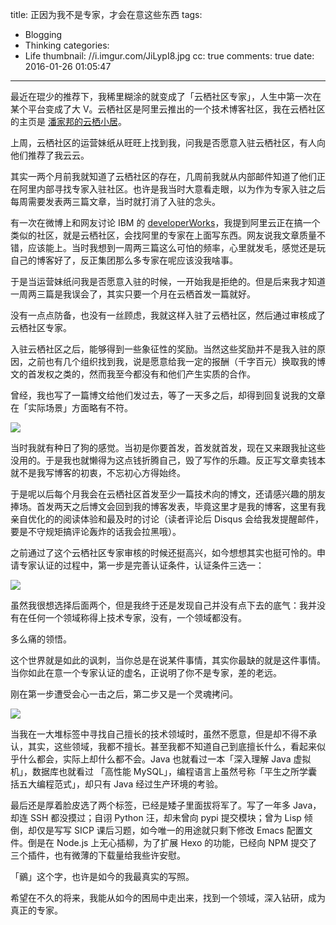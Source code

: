 title: 正因为我不是专家，才会在意这些东西
tags:
  - Blogging
  - Thinking
categories:
  - Life
thumbnail: //i.imgur.com/JiLypI8.jpg
cc: true
comments: true
date: 2016-01-26 01:05:47
---

最近在琨少的推荐下，我稀里糊涂的就变成了「云栖社区专家」，人生中第一次在某个平台变成了大 V。云栖社区是阿里云推出的一个技术博客社区，我在云栖社区的主页是 [潘家邦的云栖小居][1]。

上周，云栖社区的运营妹纸从旺旺上找到我，问我是否愿意入驻云栖社区，有人向他们推荐了我云云。

<!-- more --><!-- indicate-the-source -->

其实一两个月前我就知道了云栖社区的存在，几周前我就从内部邮件知道了他们正在阿里内部寻找专家入驻社区。也许是我当时大意看走眼，以为作为专家入驻之后每周需要发表两三篇文章，当时就打消了入驻的念头。

有一次在微博上和网友讨论 IBM 的 [developerWorks][2]，我提到阿里云正在搞一个类似的社区，就是云栖社区，会找阿里的专家在上面写东西。网友说我文章质量不错，应该能上。当时我想到一周两三篇这么可怕的频率，心里就发毛，感觉还是玩自己的博客好了，反正集团那么多专家在呢应该没我啥事。

于是当运营妹纸问我是否愿意入驻的时候，一开始我是拒绝的。但是后来我才知道一周两三篇是我误会了，其实只要一个月在云栖首发一篇就好。

没有一点点防备，也没有一丝顾虑，我就这样入驻了云栖社区，然后通过审核成了云栖社区专家。

入驻云栖社区之后，能够得到一些象征性的奖励。当然这些奖励并不是我入驻的原因，之前也有几个组织找到我，说是愿意给我一定的报酬（千字百元）换取我的博文的首发权之类的，然而我至今都没有和他们产生实质的合作。

曾经，我也写了一篇博文给他们发过去，等了一天多之后，却得到回复说我的文章在「实际场景」方面略有不符。

![](//i.imgur.com/Dlfs2Mol.png)

当时我就有种日了狗的感觉。当初是你要首发，首发就首发，现在又来跟我扯这些没用的。于是我也就懒得为这点钱折腾自己，毁了写作的乐趣。反正写文章卖钱本就不是我写博客的初衷，不忘初心方得始终。

于是呢以后每个月我会在云栖社区首发至少一篇技术向的博文，还请感兴趣的朋友捧场。首发两天之后博文会回到我的博客发表，毕竟这里才是我的博客，这里有我亲自优化的的阅读体验和最及时的讨论（读者评论后 Disqus 会给我发提醒邮件，要是不守规矩搞评论轰炸的话我会拉黑哦）。

之前通过了这个云栖社区专家审核的时候还挺高兴，如今想想其实也挺可怜的。申请专家认证的过程中，第一步是完善认证条件，认证条件三选一：

![](//i.imgur.com/qLsgRh9.png)

虽然我很想选择后面两个，但是我终于还是发现自己并没有点下去的底气：我并没有在任何一个领域称得上技术专家，没有，一个领域都没有。

多么痛的领悟。

这个世界就是如此的讽刺，当你总是在说某件事情，其实你最缺的就是这件事情。当你如此在意一个专家认证的虚名，正说明了你不是专家，差的老远。

刚在第一步遭受会心一击之后，第二步又是一个灵魂拷问。

![](//i.imgur.com/mQZbpsf.png)

当我在一大堆标签中寻找自己擅长的技术领域时，虽然不愿意，但是却不得不承认，其实，这些领域，我都不擅长。甚至我都不知道自己到底擅长什么，看起来似乎什么都会，实际上却什么都不会。Java 也就看过一本「深入理解 Java 虚拟机」，数据库也就看过 「高性能 MySQL」，编程语言上虽然号称「平生之所学囊括五大编程范式」，却只有 Java 经过生产环境的考验。

最后还是厚着脸皮选了两个标签，已经是矮子里面拔将军了。写了一年多 Java，却连 SSH 都没摸过；自诩 Python 汪，却未曾向 pypi 提交模块；曾为 Lisp 倾倒，却仅是写写 SICP 课后习题，如今唯一的用途就只剩下修改 Emacs 配置文件。倒是在 Node.js 上无心插柳，为了扩展 Hexo 的功能，已经向 NPM 提交了三个插件，也有微薄的下载量给我些许安慰。

「鶸」这个字，也许是如今的我最真实的写照。

希望在不久的将来，我能从如今的困局中走出来，找到一个领域，深入钻研，成为真正的专家。

[1]: https://yq.aliyun.com/u/jamespan
[2]: http://www.ibm.com/developerworks/cn/


